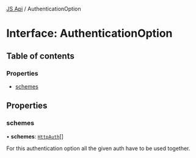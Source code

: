 [JS Api](../index.md) / AuthenticationOption

# Interface: AuthenticationOption

## Table of contents

### Properties

- [schemes](AuthenticationOption.md#schemes)

## Properties

### schemes

• **schemes**: [`HttpAuth`](../index.md#httpauth)[]

For this authentication option all the given auth have to be used together.
